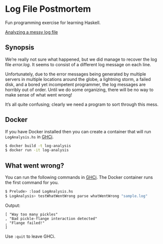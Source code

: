 # Log File Postmortem

Fun programming exercise for learning Haskell.

[Analyzing a messy log file][1]

## Synopsis

We’re really not sure what happened, but we did manage to recover
the log file *error.log*. It seems to consist of a different log
message on each line.

Unfortunately, due to the error messages being generated by multiple
servers in multiple locations around the globe, a lightning storm, a
failed disk, and a bored yet incompetent programmer, the log messages
are horribly out of order. Until we do some organizing, there will be
no way to make sense of what went wrong!

It’s all quite confusing; clearly we need a program to sort through
this mess.

## Docker

If you have Docker installed then you can create a container that will run `LogAnalysis.hs` in [GHCi][2].

```bash
$ docker build -t log-analysis
$ docker run -it log-analysis
```

## What went wrong?

You can run the following commands in [GHCi][2]. The Docker container runs the first command for you.

```bash
$ Prelude> :load LogAnalysis.hs
$ LogAnalysis> testWhatWentWrong parse whatWentWrong "sample.log"
```

Output:

```
[ "Way too many pickles"
, "Bad pickle-flange interaction detected"
, "Flange failed!"
]
```

Use `:quit` to leave GHCi.

[1]: http://www.cis.upenn.edu/~cis194/spring13/hw/02-ADTs.pdf	"Source"
[2]: https://downloads.haskell.org/~ghc/latest/docs/html/users_guide/ghci.html	"User Guide"

